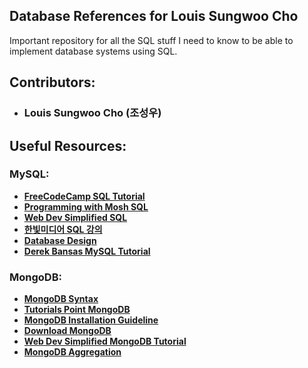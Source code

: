 ## Database References for Louis Sungwoo Cho
Important repository for all the SQL stuff I need to know to be able to implement database systems using SQL. 

## Contributors:
- ### Louis Sungwoo Cho (조성우)

## Useful Resources:
### MySQL:
- **[FreeCodeCamp SQL Tutorial](https://www.youtube.com/watch?v=HXV3zeQKqGY&t=6819s)**
- **[Programming with Mosh SQL](https://www.youtube.com/watch?v=7S_tz1z_5bA)**
- **[Web Dev Simplified SQL](https://www.youtube.com/watch?v=p3qvj9hO_Bo)**
- **[한빛미디어 SQL 강의](https://youtube.com/playlist?list=PLVsNizTWUw7GCfy5RH27cQL5MeKYnl8Pm)**
- **[Database Design](https://www.youtube.com/watch?v=ztHopE5Wnpc&t=17604s)**
- **[Derek Bansas MySQL Tutorial](https://www.youtube.com/watch?v=XqIk2PwP0To&t=2080s)**

### MongoDB:
- **[MongoDB Syntax](https://www.freecodecamp.org/news/learn-mongodb-a4ce205e7739/)**
- **[Tutorials Point MongoDB](https://www.tutorialspoint.com/mongodb/)**
- **[MongoDB Installation Guideline](https://www.mongodb.com/docs/mongodb-shell/install/#std-label-mdb-shell-install)**
- **[Download MongoDB](https://www.mongodb.com/try/download/community)**
- **[Web Dev Simplified MongoDB Tutorial](https://www.youtube.com/watch?v=ofme2o29ngU&t=278s)**
- **[MongoDB Aggregation](https://studio3t.com/knowledge-base/articles/mongodb-aggregation-framework/)**
